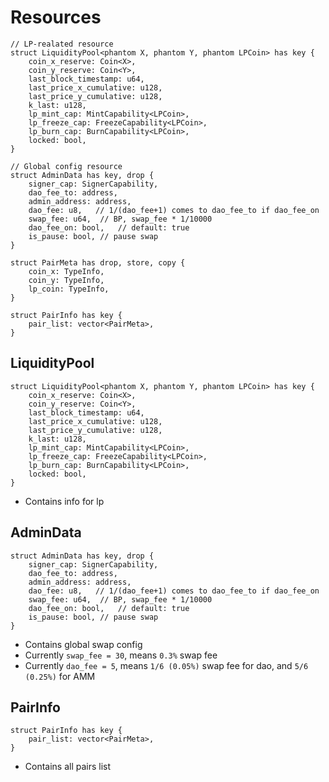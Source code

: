# Resources
```move
// LP-realated resource
struct LiquidityPool<phantom X, phantom Y, phantom LPCoin> has key {
    coin_x_reserve: Coin<X>,
    coin_y_reserve: Coin<Y>,
    last_block_timestamp: u64,
    last_price_x_cumulative: u128,
    last_price_y_cumulative: u128,
    k_last: u128,
    lp_mint_cap: MintCapability<LPCoin>,
    lp_freeze_cap: FreezeCapability<LPCoin>,
    lp_burn_cap: BurnCapability<LPCoin>,
    locked: bool,
}

// Global config resource
struct AdminData has key, drop {
    signer_cap: SignerCapability,
    dao_fee_to: address,
    admin_address: address,
    dao_fee: u8,   // 1/(dao_fee+1) comes to dao_fee_to if dao_fee_on
    swap_fee: u64,  // BP, swap_fee * 1/10000
    dao_fee_on: bool,   // default: true
    is_pause: bool, // pause swap
}

struct PairMeta has drop, store, copy {
    coin_x: TypeInfo,
    coin_y: TypeInfo,
    lp_coin: TypeInfo,
}

struct PairInfo has key {
    pair_list: vector<PairMeta>,
}
```

## LiquidityPool
```move
struct LiquidityPool<phantom X, phantom Y, phantom LPCoin> has key {
    coin_x_reserve: Coin<X>,
    coin_y_reserve: Coin<Y>,
    last_block_timestamp: u64,
    last_price_x_cumulative: u128,
    last_price_y_cumulative: u128,
    k_last: u128,
    lp_mint_cap: MintCapability<LPCoin>,
    lp_freeze_cap: FreezeCapability<LPCoin>,
    lp_burn_cap: BurnCapability<LPCoin>,
    locked: bool,
}
```
* Contains info for lp

## AdminData
```move
struct AdminData has key, drop {
    signer_cap: SignerCapability,
    dao_fee_to: address,
    admin_address: address,
    dao_fee: u8,   // 1/(dao_fee+1) comes to dao_fee_to if dao_fee_on
    swap_fee: u64,  // BP, swap_fee * 1/10000
    dao_fee_on: bool,   // default: true
    is_pause: bool, // pause swap
}
```
* Contains global swap config
* Currently `swap_fee = 30`, means `0.3%` swap fee
* Currently `dao_fee = 5`, means `1/6 (0.05%)` swap fee for dao, and `5/6 (0.25%)` for AMM

## PairInfo
```move
struct PairInfo has key {
    pair_list: vector<PairMeta>,
}
```
* Contains all pairs list